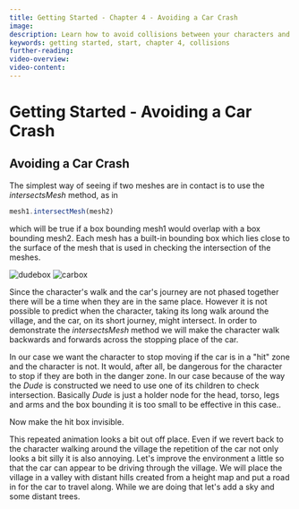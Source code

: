 ```yaml
---
title: Getting Started - Chapter 4 - Avoiding a Car Crash
image: 
description: Learn how to avoid collisions between your characters and cars in the village.
keywords: getting started, start, chapter 4, collisions
further-reading:
video-overview:
video-content:
---
```


# Getting Started - Avoiding a Car Crash

## Avoiding a Car Crash
The simplest way of seeing if two meshes are in contact is to use the *intersectsMesh* method, as in

```javascript
mesh1.intersectMesh(mesh2)
```
which will be true if a box bounding mesh1 would overlap with a box bounding mesh2. Each mesh has a built-in bounding box which lies close to the surface of the mesh that is used in checking the intersection of the meshes. 


![dudebox](/img/getstarted/dudebox.png) ![carbox](/img/getstarted/carbox.png)

Since the character's walk and the car's journey are not phased together there will be a time when they are in the same place. However it is not possible to predict when the character, taking its long walk around the village, and the car, on its short journey, might intersect. In order to demonstrate the *intersectsMesh* method we will make the character walk backwards and forwards across the stopping place of the car.

In our case we want the character to stop moving if the car is in a "hit" zone and the character is not. It would, after all, be dangerous for the character to stop if they are both in the danger zone. In our case because of the way the *Dude* is constructed we need to use one of its children to check intersection. Basically *Dude* is just a holder node for the head, torso, legs and arms and the box bounding it is too small to be effective in this case..

<Playground id="#KBS9I5#83" title="Basic Collision Detection" description="Detect when a car collides with a box and stop the character's animation." image="/img/playgroundsAndNMEs/gettingStartedCollisions1.jpg"/>

Now make the hit box invisible.

<Playground id="#KBS9I5#84" title="Basic Collision Detection Invisible Box" description="Detect when a car collides with an invisible box and stop the character's animation." image="/img/playgroundsAndNMEs/gettingStartedCollisions2.jpg"/>

This repeated animation looks a bit out off place. Even if we revert back to the character walking around the village the repetition of the car not only looks a bit silly it is also annoying. Let's improve the environment a little so that the car can appear to be driving through the village. We will place the village in a valley with distant hills created from a height map and put a road in for the car to travel along. While we are doing that let's add a sky and some distant trees.



